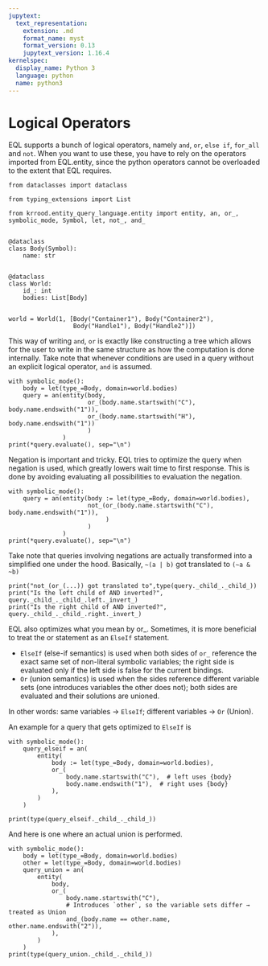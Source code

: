 ```yaml
---
jupytext:
  text_representation:
    extension: .md
    format_name: myst
    format_version: 0.13
    jupytext_version: 1.16.4
kernelspec:
  display_name: Python 3
  language: python
  name: python3
---
```

# Logical Operators

EQL supports a bunch of logical operators, namely `and`, `or`, `else if`, `for_all` and `not`.
When you want to use these, you have to rely on the operators imported from EQL.entity, since the python operators cannot be overloaded to the extent that EQL requires.

```{code-cell} ipython3
from dataclasses import dataclass

from typing_extensions import List

from krrood.entity_query_language.entity import entity, an, or_, symbolic_mode, Symbol, let, not_, and_


@dataclass
class Body(Symbol):
    name: str


@dataclass
class World:
    id_: int
    bodies: List[Body]


world = World(1, [Body("Container1"), Body("Container2"),
                  Body("Handle1"), Body("Handle2")])
```

This way of writing `and`, `or` is exactly like constructing a tree which allows for the user to write in the same
structure as how the computation is done internally. Take note that whenever conditions are used in a query without an explicit logical operator, `and` is assumed.

```{code-cell} ipython3
with symbolic_mode():
    body = let(type_=Body, domain=world.bodies)
    query = an(entity(body,
                      or_(body.name.startswith("C"), body.name.endswith("1")),
                      or_(body.name.startswith("H"), body.name.endswith("1"))
                      )
               )
print(*query.evaluate(), sep="\n")
```

Negation is important and tricky. EQL tries to optimize the query when negation is used, which greatly lowers wait time
to first response. This is done by avoiding evaluating all possibilities to evaluation the negation.

```{code-cell} ipython3
with symbolic_mode():
    query = an(entity(body := let(type_=Body, domain=world.bodies),
                      not_(or_(body.name.startswith("C"), body.name.endswith("1")),
                           )
                      )
               )
print(*query.evaluate(), sep="\n")
```

Take note that queries involving negations are actually transformed into a simplified one under the hood.
Basically, `~(a | b)` got translated to `(~a & ~b)`

```{code-cell} ipython3
print("not_(or_(...)) got translated to",type(query._child_._child_))
print("Is the left child of AND inverted?", query._child_._child_.left._invert_)
print("Is the right child of AND inverted?", query._child_._child_.right._invert_)
```


EQL also optimizes what you mean by or_. Sometimes, it is more beneficial to treat the or statement as an `ElseIf` statement.
- `ElseIf` (else-if semantics) is used when both sides of `or_` reference the exact same set of non-literal symbolic variables; the right side is evaluated only if the left side is false for the current bindings.
- `Or` (union semantics) is used when the sides reference different variable sets (one introduces variables the other does not); both sides are evaluated and their solutions are unioned.

In other words: same variables → `ElseIf`; different variables → `Or` (Union).

An example for a query that gets optimized to `ElseIf` is

```{code-cell} ipython3
with symbolic_mode():
    query_elseif = an(
        entity(
            body := let(type_=Body, domain=world.bodies),
            or_(
                body.name.startswith("C"),  # left uses {body}
                body.name.endswith("1"),  # right uses {body}
            ),
        )
    )

print(type(query_elseif._child_._child_))

```

And here is one where an actual union is performed.

```{code-cell} ipython3
with symbolic_mode():
    body = let(type_=Body, domain=world.bodies)
    other = let(type_=Body, domain=world.bodies)
    query_union = an(
        entity(
            body,
            or_(
                body.name.startswith("C"),
                # Introduces `other`, so the variable sets differ → treated as Union
                and_(body.name == other.name, other.name.endswith("2")),
            ),
        )
    )
print(type(query_union._child_._child_))
```
